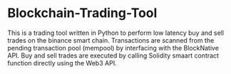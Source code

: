 # Blockchain-Trading-Tool

This is a trading tool written in Python to perform low latency buy and sell trades on the binance smart chain. Transactions are scanned from the pending transaction pool (mempool) by interfacing with the BlockNative API. Buy and sell trades are executed by calling Solidity smaart contract function directly using the Web3 API.
